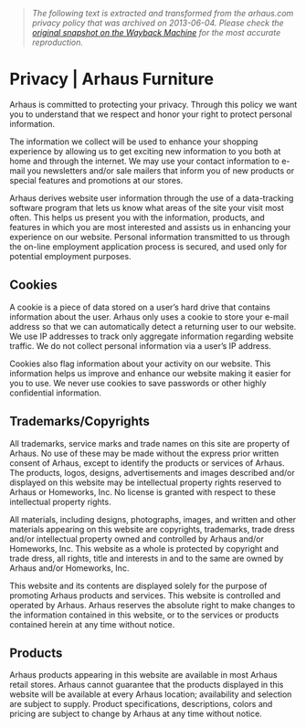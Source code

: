 > *The following text is extracted and transformed from the arhaus.com privacy policy that was archived on 2013-06-04. Please check the [original snapshot on the Wayback Machine](https://web.archive.org/web/20130604215524id_/http%3A//www.arhaus.com/corp/privacy) for the most accurate reproduction.*

# Privacy | Arhaus Furniture

Arhaus is committed to protecting your privacy. Through this policy we want you to understand that we respect and honor your right to protect personal information.

The information we collect will be used to enhance your shopping experience by allowing us to get exciting new information to you both at home and through the internet. We may use your contact information to e-mail you newsletters and/or sale mailers that inform you of new products or special features and promotions at our stores.

Arhaus derives website user information through the use of a data-tracking software program that lets us know what areas of the site your visit most often. This helps us present you with the information, products, and features in which you are most interested and assists us in enhancing your experience on our website. Personal information transmitted to us through the on-line employment application process is secured, and used only for potential employment purposes.

## Cookies

A cookie is a piece of data stored on a user’s hard drive that contains information about the user. Arhaus only uses a cookie to store your e-mail address so that we can automatically detect a returning user to our website. We use IP addresses to track only aggregate information regarding website traffic. We do not collect personal information via a user’s IP address.

Cookies also flag information about your activity on our website. This information helps us improve and enhance our website making it easier for you to use. We never use cookies to save passwords or other highly confidential information.

## Trademarks/Copyrights

All trademarks, service marks and trade names on this site are property of Arhaus. No use of these may be made without the express prior written consent of Arhaus, except to identify the products or services of Arhaus. The products, logos, designs, advertisements and images described and/or displayed on this website may be intellectual property rights reserved to Arhaus or Homeworks, Inc. No license is granted with respect to these intellectual property rights.

All materials, including designs, photographs, images, and written and other materials appearing on this website are copyrights, trademarks, trade dress and/or intellectual property owned and controlled by Arhaus and/or Homeworks, Inc. This website as a whole is protected by copyright and trade dress, all rights, title and interests in and to the same are owned by Arhaus and/or Homeworks, Inc.

This website and its contents are displayed solely for the purpose of promoting Arhaus products and services. This website is controlled and operated by Arhaus. Arhaus reserves the absolute right to make changes to the information contained in this website, or to the services or products contained herein at any time without notice.

## Products

Arhaus products appearing in this website are available in most Arhaus retail stores. Arhaus cannot guarantee that the products displayed in this website will be available at every Arhaus location; availability and selection are subject to supply. Product specifications, descriptions, colors and pricing are subject to change by Arhaus at any time without notice.
